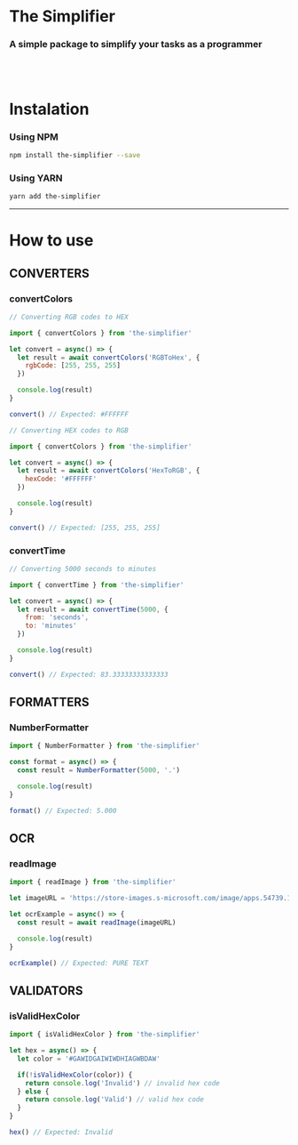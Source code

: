 <h1 align="left">The Simplifier</h1>

<h3>A simple package to simplify your tasks as a programmer</h3><br><br>

# Instalation

### Using NPM

```sh
npm install the-simplifier --save
```

### Using YARN

```sh
yarn add the-simplifier
```

<hr>

# How to use

## CONVERTERS

### convertColors
```js
// Converting RGB codes to HEX

import { convertColors } from 'the-simplifier'

let convert = async() => {
  let result = await convertColors('RGBToHex', {
    rgbCode: [255, 255, 255]
  })

  console.log(result)
}

convert() // Expected: #FFFFFF
```
```js
// Converting HEX codes to RGB

import { convertColors } from 'the-simplifier'

let convert = async() => {
  let result = await convertColors('HexToRGB', {
    hexCode: '#FFFFFF'
  })

  console.log(result)
}

convert() // Expected: [255, 255, 255]
```

### convertTime

```js
// Converting 5000 seconds to minutes

import { convertTime } from 'the-simplifier'

let convert = async() => {
  let result = await convertTime(5000, {
    from: 'seconds',
    to: 'minutes'
  })

  console.log(result)
}

convert() // Expected: 83.33333333333333
```

## FORMATTERS

### NumberFormatter

```js
import { NumberFormatter } from 'the-simplifier'

const format = async() => {
  const result = NumberFormatter(5000, '.')

  console.log(result)
}

format() // Expected: 5.000
```

## OCR

### readImage

```js
import { readImage } from 'the-simplifier'

let imageURL = 'https://store-images.s-microsoft.com/image/apps.54739.14266069062940839.0386a7c7-7a53-4e48-b184-3c1b8af04617.60917b6c-f77d-4aef-baf4-b8aa891c5889?mode=scale&q=90&h=720&w=1280'

let ocrExample = async() => {
  const result = await readImage(imageURL)

  console.log(result)
}

ocrExample() // Expected: PURE TEXT
```

## VALIDATORS

### isValidHexColor

```js
import { isValidHexColor } from 'the-simplifier'

let hex = async() => {
  let color = '#GAWIDGAIWIWDHIAGWBDAW'

  if(!isValidHexColor(color)) {
    return console.log('Invalid') // invalid hex code
  } else {
    return console.log('Valid') // valid hex code
  }
}

hex() // Expected: Invalid